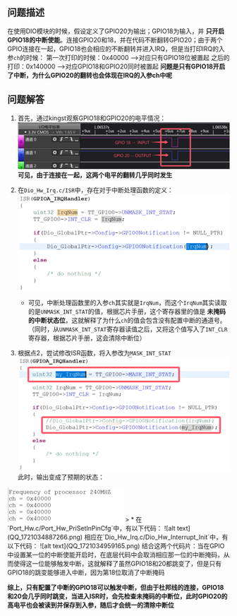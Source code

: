 ## 问题描述
在使用DIO模块的时候，假设定义了GPIO20为输出；GPIO18为输入，并 __只开启GPIO18的中断使能__。连接GPIO20和18，并在代码不断翻转GPIO20；由于两个GPIO连接在一起，GPIO18也会相应的不断翻转并进入IRQ，但是当打印IRQ的入参`ch`的时候：
第一次打印的时候：0x40000 -->对应只有GPIO18位被置起
之后的打印：0x140000 -->对应GPIO18和GPIO20同时被置起
__问题是只有GPIO18开启了中断，为什么GPIO20的翻转也会体现在IRQ的入参ch中呢__


## 问题解答
1. 首先，通过kingst观察GPIO18和GPIO20的电平情况：
![alt text](QQ_1721009635303.png)
__可见，由于连接在一起，这两个电平的翻转几乎同时发生__

2. 在`Dio_Hw_Irq.c/ISR`中，存在对于中断处理函数的定义：
![alt text](QQ_1721015601470.png)
    * 可见，中断处理函数里的入参`ch`其实就是`IrqNum`，而这个`IrqNum`其实读取的是`UNMASK_INT_STAT`的值，根据芯片手册，这个寄存器里的值是 __未掩码的中断状态位__，这就解释了为什么`ch`的值会包含没有配置中断的通道号。
（同时，从`UNMASK_INT_STAT`寄存器读值之后，又将这个值写入了`INT_CLR`寄存器，根据芯片手册，这会清除中断位）

3. 根据点2，尝试修改ISR函数，将入参改为`MASK_INT_STAT`
![alt text](QQ_1721034033566.png)
此时，输出变成了预期的状态：
<img src="QQ_1721034145575.png" alt="alt text" style="zoom:50%;" />
>    * 在`Port_Hw.c/Port_Hw_PriSetInPinCfg`中，有以下代码：
    ![alt text](QQ_1721034887266.png)
    相应在`Dio_Hw_Irq.c/Dio_Hw_Interrupt_Init`中，有以下代码：
    ![alt text](QQ_1721034959165.png)
    结合这两个代码片：当在GPIO中设置某一位的中断使能开启时，在底层代码中会取消相应那一位的中断掩码，从而使得这一位能够触发中断，这就解释了虽然GPIO18和20都跳变了，但是只有GPIO18的跳变能够进入中断，因为第18位取消了中断掩码

__综上，只有配置了中断的GPIO18可以触发中断，但由于杜邦线的连接，GPIO18和20会几乎同时跳变，当进入ISR时，会先检查未掩码的中断位，此时GPIO20的高电平也会被读到并保存到入参，随后才会统一的清除中断位__